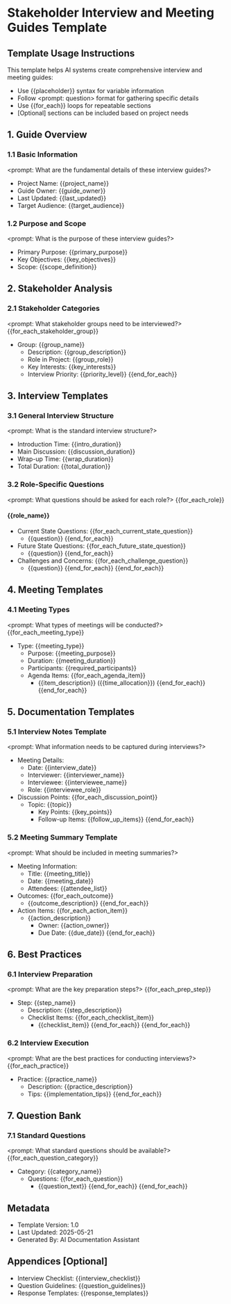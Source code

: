 # Stakeholder Interview and Meeting Guides Template

## Template Usage Instructions

This template helps AI systems create comprehensive interview and meeting guides:
- Use {{placeholder}} syntax for variable information
- Follow <prompt: question> format for gathering specific details
- Use {{for_each}} loops for repeatable sections
- [Optional] sections can be included based on project needs

## 1. Guide Overview

### 1.1 Basic Information
<prompt: What are the fundamental details of these interview guides?>
- Project Name: {{project_name}}
- Guide Owner: {{guide_owner}}
- Last Updated: {{last_updated}}
- Target Audience: {{target_audience}}

### 1.2 Purpose and Scope
<prompt: What is the purpose of these interview guides?>
- Primary Purpose: {{primary_purpose}}
- Key Objectives: {{key_objectives}}
- Scope: {{scope_definition}}

## 2. Stakeholder Analysis

### 2.1 Stakeholder Categories
<prompt: What stakeholder groups need to be interviewed?>
{{for_each_stakeholder_group}}
- Group: {{group_name}}
  - Description: {{group_description}}
  - Role in Project: {{group_role}}
  - Key Interests: {{key_interests}}
  - Interview Priority: {{priority_level}}
{{end_for_each}}

## 3. Interview Templates

### 3.1 General Interview Structure
<prompt: What is the standard interview structure?>
- Introduction Time: {{intro_duration}}
- Main Discussion: {{discussion_duration}}
- Wrap-up Time: {{wrap_duration}}
- Total Duration: {{total_duration}}

### 3.2 Role-Specific Questions
<prompt: What questions should be asked for each role?>
{{for_each_role}}
#### {{role_name}}
- Current State Questions:
{{for_each_current_state_question}}
  - {{question}}
{{end_for_each}}
- Future State Questions:
{{for_each_future_state_question}}
  - {{question}}
{{end_for_each}}
- Challenges and Concerns:
{{for_each_challenge_question}}
  - {{question}}
{{end_for_each}}
{{end_for_each}}

## 4. Meeting Templates

### 4.1 Meeting Types
<prompt: What types of meetings will be conducted?>
{{for_each_meeting_type}}
- Type: {{meeting_type}}
  - Purpose: {{meeting_purpose}}
  - Duration: {{meeting_duration}}
  - Participants: {{required_participants}}
  - Agenda Items:
{{for_each_agenda_item}}
    - {{item_description}} ({{time_allocation}})
{{end_for_each}}
{{end_for_each}}

## 5. Documentation Templates

### 5.1 Interview Notes Template
<prompt: What information needs to be captured during interviews?>
- Meeting Details:
  - Date: {{interview_date}}
  - Interviewer: {{interviewer_name}}
  - Interviewee: {{interviewee_name}}
  - Role: {{interviewee_role}}
- Discussion Points:
{{for_each_discussion_point}}
  - Topic: {{topic}}
    - Key Points: {{key_points}}
    - Follow-up Items: {{follow_up_items}}
{{end_for_each}}

### 5.2 Meeting Summary Template
<prompt: What should be included in meeting summaries?>
- Meeting Information:
  - Title: {{meeting_title}}
  - Date: {{meeting_date}}
  - Attendees: {{attendee_list}}
- Outcomes:
{{for_each_outcome}}
  - {{outcome_description}}
{{end_for_each}}
- Action Items:
{{for_each_action_item}}
  - {{action_description}}
    - Owner: {{action_owner}}
    - Due Date: {{due_date}}
{{end_for_each}}

## 6. Best Practices

### 6.1 Interview Preparation
<prompt: What are the key preparation steps?>
{{for_each_prep_step}}
- Step: {{step_name}}
  - Description: {{step_description}}
  - Checklist Items:
{{for_each_checklist_item}}
    - {{checklist_item}}
{{end_for_each}}
{{end_for_each}}

### 6.2 Interview Execution
<prompt: What are the best practices for conducting interviews?>
{{for_each_practice}}
- Practice: {{practice_name}}
  - Description: {{practice_description}}
  - Tips: {{implementation_tips}}
{{end_for_each}}

## 7. Question Bank

### 7.1 Standard Questions
<prompt: What standard questions should be available?>
{{for_each_question_category}}
- Category: {{category_name}}
  - Questions:
{{for_each_question}}
    - {{question_text}}
{{end_for_each}}
{{end_for_each}}

## Metadata
- Template Version: 1.0
- Last Updated: 2025-05-21
- Generated By: AI Documentation Assistant

## Appendices [Optional]
- Interview Checklist: {{interview_checklist}}
- Question Guidelines: {{question_guidelines}}
- Response Templates: {{response_templates}}
